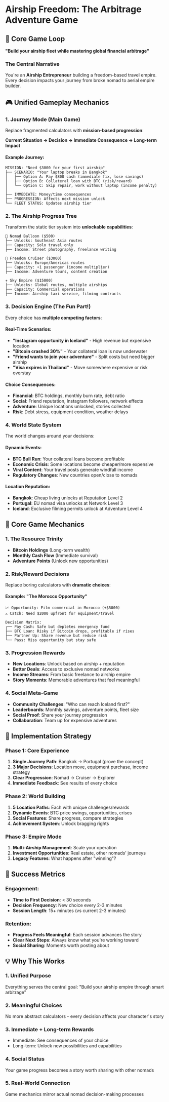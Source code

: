 # Airship Freedom: The Arbitrage Adventure Game

## 🎯 Core Game Loop
**"Build your airship fleet while mastering global financial arbitrage"**

### The Central Narrative
You're an **Airship Entrepreneur** building a freedom-based travel empire. Every decision impacts your journey from broke nomad to aerial empire builder.

## 🎮 Unified Gameplay Mechanics

### 1. **Journey Mode** (Main Game)
Replace fragmented calculators with **mission-based progression**:

**Current Situation → Decision → Immediate Consequence → Long-term Impact**

#### Example Journey:
```
MISSION: "Need $3000 for your first airship"
├── SCENARIO: "Your laptop breaks in Bangkok"
│   ├── Option A: Pay $800 cash (immediate fix, lose savings)
│   ├── Option B: Collateral loan with BTC (risk/reward)
│   └── Option C: Skip repair, work without laptop (income penalty)
│
├── IMMEDIATE: Money/time consequences
├── PROGRESSION: Affects next mission unlock
└── FLEET STATUS: Updates airship tier
```

### 2. **The Airship Progress Tree**
Transform the static tier system into **unlockable capabilities**:

```
🎈 Nomad Balloon ($500)
├── Unlocks: Southeast Asia routes
├── Capacity: Solo travel only
├── Income: Street photography, freelance writing

🚁 Freedom Cruiser ($3000)
├── Unlocks: Europe/Americas routes
├── Capacity: +1 passenger (income multiplier)
├── Income: Adventure tours, content creation

✈️ Sky Empire ($15000)
├── Unlocks: Global routes, multiple airships
├── Capacity: Commercial operations
├── Income: Airship taxi service, filming contracts
```

### 3. **Decision Engine** (The Fun Part!)
Every choice has **multiple competing factors**:

#### Real-Time Scenarios:
- **"Instagram opportunity in Iceland"** - High revenue but expensive location
- **"Bitcoin crashed 30%"** - Your collateral loan is now underwater
- **"Friend wants to join your adventure"** - Split costs but need bigger airship
- **"Visa expires in Thailand"** - Move somewhere expensive or risk overstay

#### Choice Consequences:
- **Financial**: BTC holdings, monthly burn rate, debt ratio
- **Social**: Friend reputation, Instagram followers, network effects
- **Adventure**: Unique locations unlocked, stories collected
- **Risk**: Debt stress, equipment condition, weather delays

### 4. **World State System**
The world changes around your decisions:

#### Dynamic Events:
- **BTC Bull Run**: Your collateral loans become profitable
- **Economic Crisis**: Some locations become cheaper/more expensive
- **Viral Content**: Your travel posts generate windfall income
- **Regulatory Changes**: New countries open/close to nomads

#### Location Reputation:
- **Bangkok**: Cheap living unlocks at Reputation Level 2
- **Portugal**: EU nomad visa unlocks at Network Level 3
- **Iceland**: Exclusive filming permits unlock at Adventure Level 4

## 🎲 Core Game Mechanics

### 1. **The Resource Trinity**
- **Bitcoin Holdings** (Long-term wealth)
- **Monthly Cash Flow** (Immediate survival)
- **Adventure Points** (Unlock new opportunities)

### 2. **Risk/Reward Decisions**
Replace boring calculators with **dramatic choices**:

#### Example: "The Morocco Opportunity"
```
📈 Opportunity: Film commercial in Morocco (+$5000)
⚠️ Catch: Need $2000 upfront for equipment/travel

Decision Matrix:
┌── Pay Cash: Safe but depletes emergency fund
├── BTC Loan: Risky if Bitcoin drops, profitable if rises
├── Partner Up: Share revenue but reduce risk
└── Pass: Miss opportunity but stay safe
```

### 3. **Progression Rewards**
- **New Locations**: Unlock based on airship + reputation
- **Better Deals**: Access to exclusive nomad networks
- **Income Streams**: From basic freelance to airship empire
- **Story Moments**: Memorable adventures that feel meaningful

### 4. **Social Meta-Game**
- **Community Challenges**: "Who can reach Iceland first?"
- **Leaderboards**: Monthly savings, adventure points, fleet size
- **Social Proof**: Share your journey progression
- **Collaboration**: Team up for expensive adventures

## 🎪 Implementation Strategy

### Phase 1: Core Experience
1. **Single Journey Path**: Bangkok → Portugal (prove the concept)
2. **3 Major Decisions**: Location move, equipment purchase, income strategy
3. **Clear Progression**: Nomad → Cruiser → Explorer
4. **Immediate Feedback**: See results of every choice

### Phase 2: World Building
1. **5 Location Paths**: Each with unique challenges/rewards
2. **Dynamic Events**: BTC price swings, opportunities, crises
3. **Social Features**: Share progress, compare strategies
4. **Achievement System**: Unlock bragging rights

### Phase 3: Empire Mode
1. **Multi-Airship Management**: Scale your operation
2. **Investment Opportunities**: Real estate, other nomads' journeys
3. **Legacy Features**: What happens after "winning"?

## 🎯 Success Metrics

### Engagement:
- **Time to First Decision**: < 30 seconds
- **Decision Frequency**: New choice every 2-3 minutes
- **Session Length**: 15+ minutes (vs current 2-3 minutes)

### Retention:
- **Progress Feels Meaningful**: Each session advances the story
- **Clear Next Steps**: Always know what you're working toward
- **Social Sharing**: Moments worth posting about

## 💡 Why This Works

### 1. **Unified Purpose**
Everything serves the central goal: "Build your airship empire through smart arbitrage"

### 2. **Meaningful Choices**
No more abstract calculators - every decision affects your character's story

### 3. **Immediate + Long-term Rewards**
- Immediate: See consequences of your choice
- Long-term: Unlock new possibilities and capabilities

### 4. **Social Status**
Your game progress becomes a story worth sharing with other nomads

### 5. **Real-World Connection**
Game mechanics mirror actual nomad decision-making processes
